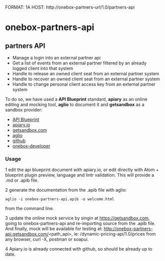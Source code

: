 FORMAT: 1A
HOST: http://onebox-partners-url/1.0/partners-api

# onebox-partners-api

## partners API
+ Manage a login into an external partner api
+ Get a list of events from an external partner filtered by an already logged client into that system
+ Handle to release an owned client seat from an external partner system
+ Handle to recover an owned client seat from an external partner system
+ Handle to change personal client access key from an external partner system

To do so, we have used a **API Blueprint** standard, **apiary** as an online editing and mocking tool, **aglio** to document it and **getsandbox** as a sandbox provider:
+ [API Blueprint](https://apiblueprint.org/)
+ [apiary.io](http://docs.oneboxpartnersapi.apiary.io/)
+ [getsandbox.com](http://onebox-partners-api.getsandbox.com/)
+ [aglio](https://github.com/danielgtaylor/aglio)
+ [github](https://github.com/joliva-ob/onebox-partners-api)
+ [onebox-developer](http://developer.oneboxtickets.com/partners-api/)

### Usage
1 edit the api blueprint document with apiary.io, or edit directly with Atom + blueprint plugin preview, language and lintr validation. This will provide a .md or .apib file.

2 generate the documentation from the .apib file with aglio:
```
aglio -i onebox-partners-api.apib -o welcome.html
```
from the command line.

3 update the online mock service by singin at https://getsandbox.com, going to onebox-partners-api and re-importing source from the .apib file. And finally, mock will be available for testing at: http://onebox-partners-api.getsandbox.com/<path_api>, ie: /dynamic-pricing-api/1.0/prices from any browser, curl -X, postman or soapui.

4 Apiary.io is already connected with github, so should be already up to date.
